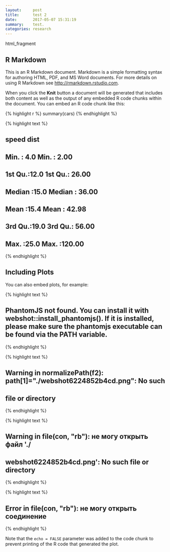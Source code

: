 ```yaml
---
layout:     post
title:      test 2
date:       2017-05-07 15:31:19
summary:    test.
categories: research
---
```


html_fragment


## R Markdown

This is an R Markdown document. Markdown is a simple formatting syntax for authoring HTML, PDF, and MS Word documents. For more details on using R Markdown see <http://rmarkdown.rstudio.com>.

When you click the **Knit** button a document will be generated that includes both content as well as the output of any embedded R code chunks within the document. You can embed an R code chunk like this:


{% highlight r %}
summary(cars)
{% endhighlight %}



{% highlight text %}
##      speed           dist       
##  Min.   : 4.0   Min.   :  2.00  
##  1st Qu.:12.0   1st Qu.: 26.00  
##  Median :15.0   Median : 36.00  
##  Mean   :15.4   Mean   : 42.98  
##  3rd Qu.:19.0   3rd Qu.: 56.00  
##  Max.   :25.0   Max.   :120.00
{% endhighlight %}

## Including Plots

You can also embed plots, for example:


{% highlight text %}
## PhantomJS not found. You can install it with webshot::install_phantomjs(). If it is installed, please make sure the phantomjs executable can be found via the PATH variable.
{% endhighlight %}



{% highlight text %}
## Warning in normalizePath(f2): path[1]="./webshot6224852b4cd.png": No such
## file or directory
{% endhighlight %}



{% highlight text %}
## Warning in file(con, "rb"): не могу открыть файл './
## webshot6224852b4cd.png': No such file or directory
{% endhighlight %}



{% highlight text %}
## Error in file(con, "rb"): не могу открыть соединение
{% endhighlight %}

Note that the `echo = FALSE` parameter was added to the code chunk to prevent printing of the R code that generated the plot.
